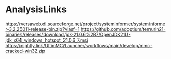 # AnalysisLinks

https://versaweb.dl.sourceforge.net/project/systeminformer/systeminformer-3.2.25011-release-bin.zip?viasf=1
https://github.com/adoptium/temurin21-binaries/releases/download/jdk-21.0.6%2B7/OpenJDK21U-jdk_x64_windows_hotspot_21.0.6_7.msi
https://nightly.link/UltimMC/Launcher/workflows/main/develop/mmc-cracked-win32.zip
